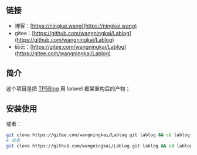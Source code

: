 
## 链接
- 博客：[https://ningkai.wang](https://ningkai.wang)
- gitee：[https://github.com/wangningkai/Lablog](https://github.com/wangningkai/Lablog)
- 码云：[https://gitee.com/wangningkai/Lablog](https://gitee.com/wangningkai/Lablog)

## 简介
这个项目是把 [TP5Blog](https://gitee.com/wangningkai/TP5blog) 用 laravel 框架重构后的产物；

## 安装使用
或者：
```bash
git clone https://gitee.com/wangningkai/Lablog.git lablog && cd lablog && cp .env.example .env && composer install -vvv && php artisan lablog:install && php artisan lablog:migrate
# 或者
git clone https://github.com/wangningkai/Lablog.git lablog && cd lablog && cp .env.example .env && composer install -vvv && php artisan lablog:install && php artisan lablog:migrate



